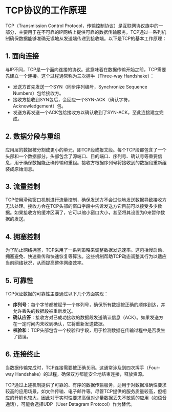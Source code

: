 # **TCP协议的工作原理**

TCP（Transmission Control Protocol，传输控制协议）是互联网协议族中的一部分，主要用于在不可靠的IP网络上提供可靠的数据传输服务。TCP通过一系列机制确保数据能够准确无误地从发送端传递到接收端。以下是TCP的基本工作原理：

## **1. 面向连接**

与IP不同，TCP是一个面向连接的协议。这意味着在数据传输开始之前，TCP需要先建立一个连接。这个过程通常称为三次握手（Three-way Handshake）：

- 发送方首先发送一个SYN（同步序列编号，Synchronize Sequence Numbers）包给接收方。
- 接收方接收到SYN包后，会回应一个SYN-ACK（确认字符，Acknowledgement）包。
- 发送方再发送一个ACK包给接收方以确认收到了SYN-ACK，至此连接建立完成。

## **2. 数据分段与重组**

应用层的数据被分割成更小的单元，即TCP段或报文段。每个TCP段都包含了一个头部和一个数据部分。头部包含了源端口、目的端口、序列号、确认号等重要信息，用于确保数据能正确传输和重组。接收方根据序列号将接收到的数据段重新组装成原始消息。

## **3. 流量控制**

TCP使用滑动窗口机制进行流量控制，确保发送方不会过快地发送数据导致接收方无法处理。接收方会在TCP头部的窗口字段中告诉发送方它目前可以接受多少数据。如果接收方的缓冲区满了，它可以缩小窗口大小，甚至将其设置为0来暂停数据的发送。

## **4. 拥塞控制**

为了防止网络拥塞，TCP采用了一系列策略来调整数据发送速率。这包括慢启动、拥塞避免、快速重传和快速恢复等算法。这些机制帮助TCP动态调整其行为以适应当前网络状况，从而提高整体网络效率。

## **5. 可靠性**

TCP保证数据的可靠性主要通过以下几个方面实现：

- **序列号**：每个字节都被赋予一个序列号，确保所有数据按正确的顺序到达，并允许丢失的数据段被重新发送。
- **确认应答**：接收方对已成功接收的数据段发送确认信息（ACK）。如果发送方在一定时间内未收到确认，它将重新发送数据。
- **校验和**：TCP头部包含一个校验和字段，用于检测数据在传输过程中是否发生了错误。

## **6. 连接终止**

当数据传输完成时，TCP连接需要被正确关闭。这通常涉及到四次挥手（Four-way Handshake）的过程，确保双方都能安全地结束连接，释放资源。

TCP通过上述机制提供了可靠的、有序的数据传输服务，适用于对数据准确性要求较高的应用场景，如文件传输、电子邮件等。尽管TCP提供的服务质量较高，但相应的开销也较大，因此对于实时性要求高但对少量数据丢失不敏感的应用（如语音通话），可能会选择UDP（User Datagram Protocol）作为替代。